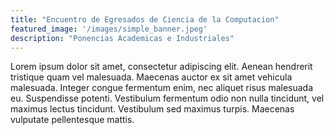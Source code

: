 ```yaml
---
title: "Encuentro de Egresados de Ciencia de la Computacion"
featured_image: '/images/simple_banner.jpeg'
description: "Ponencias Academicas e Industriales"
---
```


Lorem ipsum dolor sit amet, consectetur adipiscing elit. Aenean hendrerit tristique quam vel malesuada. Maecenas auctor ex sit amet vehicula malesuada. Integer congue fermentum enim, nec aliquet risus malesuada eu. Suspendisse potenti. Vestibulum fermentum odio non nulla tincidunt, vel maximus lectus tincidunt. Vestibulum sed maximus turpis. Maecenas vulputate pellentesque mattis.